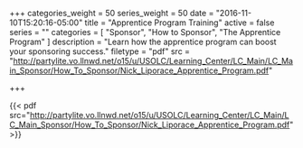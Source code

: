+++
categories_weight = 50
series_weight = 50
date = "2016-11-10T15:20:16-05:00"
title = "Apprentice Program Training"
active = false
series = ""
categories = [
  "Sponsor",
  "How to Sponsor",
  "The Apprentice Program"
]
description = "Learn how the apprentice program can boost your sponsoring success."
filetype = "pdf"
src = "http://partylite.vo.llnwd.net/o15/u/USOLC/Learning_Center/LC_Main/LC_Main_Sponsor/How_To_Sponsor/Nick_Liporace_Apprentice_Program.pdf"

+++

{{< pdf src="http://partylite.vo.llnwd.net/o15/u/USOLC/Learning_Center/LC_Main/LC_Main_Sponsor/How_To_Sponsor/Nick_Liporace_Apprentice_Program.pdf" >}}

